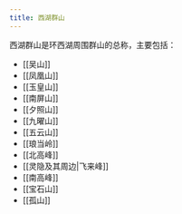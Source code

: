 ```yaml
---
title: 西湖群山
---
```

西湖群山是环西湖周围群山的总称，主要包括：

- [[吴山]]
- [[凤凰山]]
- [[玉皇山]]
- [[南屏山]]
- [[夕照山]]
- [[九曜山]]
- [[五云山]]
- [[琅当岭]]
- [[北高峰]]
- [[灵隐及其周边|飞来峰]]
- [[南高峰]]
- [[宝石山]]
- [[孤山]]